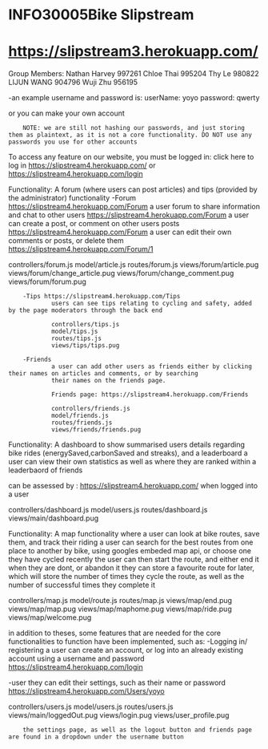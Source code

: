 # INFO30005Bike Slipstream

# https://slipstream3.herokuapp.com/

Group Members:
Nathan Harvey 997261
Chloe Thai 995204
Thy Le 980822
LIJUN WANG 904796
Wuji Zhu 956195

-an example username and password is:
userName: yoyo
password: qwerty
  
 or you can make your own account

        NOTE: we are still not hashing our passwords, and just storing them as plaintext, as it is not a core functionality. DO NOT use any passwords you use for other accounts

To access any feature on our website, you must be logged in: click here to log in https://slipstream4.herokuapp.com/ or https://slipstream4.herokuapp.com/login

Functionality: A forum (where users can post articles) and tips (provided by the administrator) functionality
-Forum https://slipstream4.herokuapp.com/Forum
a user forum to share information and chat to other users https://slipstream4.herokuapp.com/Forum
a user can create a post, or comment on other users posts https://slipstream4.herokuapp.com/Forum
a user can edit their own comments or posts, or delete them https://slipstream4.herokuapp.com/Forum/1
  
 controllers/forum.js
model/article.js
routes/forum.js
views/forum/article.pug
views/forum/change_article.pug
views/forum/change_comment.pug
views/forum/forum.pug

        -Tips https://slipstream4.herokuapp.com/Tips
                users can see tips relating to cycling and safety, added by the page moderators through the back end

                controllers/tips.js
                model/tips.js
                routes/tips.js
                views/tips/tips.pug

        -Friends
                a user can add other users as friends either by clicking their names on articles and comments, or by searching
                their names on the friends page.

                Friends page: https://slipstream4.herokuapp.com/Friends

                controllers/friends.js
                model/friends.js
                routes/friends.js
                views/friends/friends.pug



Functionality: A dashboard to show summarised users details regarding bike rides (energySaved,carbonSaved and streaks), and a leaderboard
a user can view their own statistics as well as where they are ranked within a leaderbaord of friends
  
 can be assessed by : https://slipstream4.herokuapp.com/ when logged into a user
  
 controllers/dashboard.js
model/users.js
routes/dashboard.js
views/main/dashboard.pug

Functionality: A map functionality where a user can look at bike routes, save them, and track their riding
a user can search for the best routes from one place to another by bike, using googles embeded map api, or choose one
they have cycled recently
the user can then start the route, and either end it when they are dont, or abandon it
they can store a favourite route for later, which will store the number of times they cycle the route, as well as the
number of successful times they complete it
  
 controllers/map.js
model/route.js
routes/map.js
views/map/end.pug
views/map/map.pug
views/map/maphome.pug
views/map/ride.pug
views/map/welcome.pug

in addition to theses, some features that are needed for the core functionalities to function have been implemented, such as:
-Logging in/ registering
a user can create an account, or log into an already existing account using a username and password
https://slipstream4.herokuapp.com/login
  
 -user
they can edit their settings, such as their name or password
https://slipstream4.herokuapp.com/Users/yoyo
  
 controllers/users.js
model/users.js
routes/users.js
views/main/loggedOut.pug
views/login.pug
views/user_profile.pug

        the settings page, as well as the logout button and friends page are found in a dropdown under the username button
